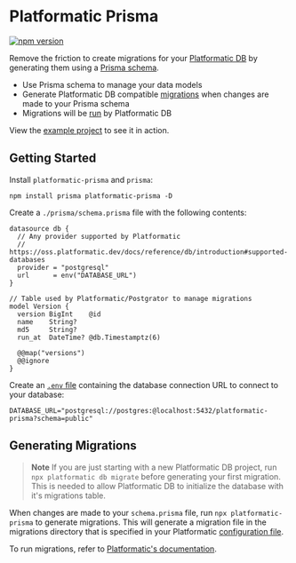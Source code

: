 # Platformatic Prisma

[![npm version](https://badge.fury.io/js/platformatic-prisma.svg)](https://www.npmjs.com/package/platformatic-prisma)

Remove the friction to create migrations for your [Platformatic DB](https://oss.platformatic.dev/docs/reference/db/introduction) by generating them using a [Prisma schema](https://www.prisma.io/docs/concepts/components/prisma-schema).

- Use Prisma schema to manage your data models
- Generate Platformatic DB compatible [migrations](https://oss.platformatic.dev/docs/reference/db/migrations) when changes are made to your Prisma schema
- Migrations will be [run](https://oss.platformatic.dev/docs/reference/db/migrations#how-to-run-migrations) by Platformatic DB

View the [example project](./example) to see it in action.

## Getting Started

Install `platformatic-prisma` and `prisma`:

```
npm install prisma platformatic-prisma -D
```

Create a `./prisma/schema.prisma` file with the following contents:

```prisma
datasource db {
  // Any provider supported by Platformatic
  // https://oss.platformatic.dev/docs/reference/db/introduction#supported-databases
  provider = "postgresql"
  url      = env("DATABASE_URL")
}

// Table used by Platformatic/Postgrator to manage migrations
model Version {
  version BigInt    @id
  name    String?
  md5     String?
  run_at  DateTime? @db.Timestamptz(6)

  @@map("versions")
  @@ignore
}
```

Create an [`.env` file](https://www.prisma.io/docs/guides/development-environment/environment-variables#using-env-files) containing the database connection URL to connect to your database:

```
DATABASE_URL="postgresql://postgres:@localhost:5432/platformatic-prisma?schema=public"
```

## Generating Migrations

> **Note**
> If you are just starting with a new Platformatic DB project, run `npx platformatic db migrate` before generating your first migration. This is needed to allow Platformatic DB to initialize the database with it's migrations table.

When changes are made to your `schema.prisma` file, run `npx platformatic-prisma` to generate migrations. This will generate a migration file in the migrations directory that is specified in your Platformatic [configuration file](https://oss.platformatic.dev/docs/reference/db/configuration#configuration-file).

To run migrations, refer to [Platformatic's documentation](https://oss.platformatic.dev/docs/reference/db/migrations).
